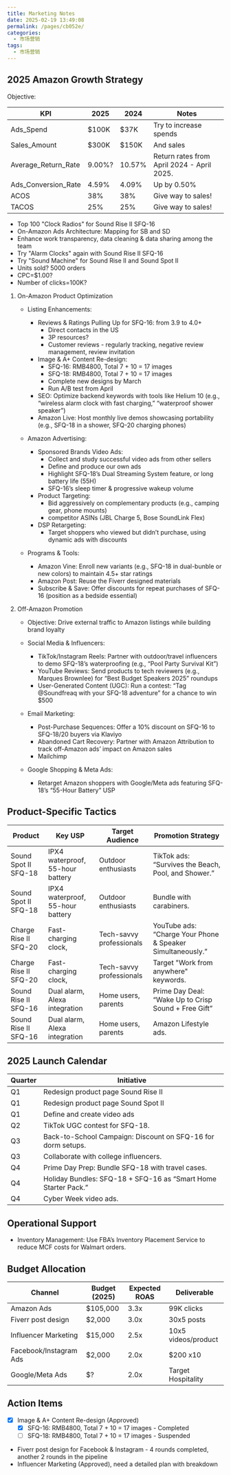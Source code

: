 ```yaml
---
title: Marketing Notes
date: 2025-02-19 13:49:08
permalink: /pages/cb052e/
categories:
  - 市场营销
tags:
  - 市场营销
---
```


## 2025 Amazon Growth Strategy

Objective:

| KPI                 | 2025   | 2024   | Notes                                      |
| ------------------- | ------ | ------ | ------------------------------------------ |
| Ads_Spend           | $100K  | $37K   | Try to increase spends                     |
| Sales_Amount        | $300K  | $150K  | And sales                                  |
| Average_Return_Rate | 9.00%? | 10.57% | Return rates from April 2024 - April 2025. |
| Ads_Conversion_Rate | 4.59%  | 4.09%  | Up by 0.50%                                |
| ACOS                | 38%    | 38%    | Give way to sales!                         |
| TACOS               | 25%    | 25%    | Give way to sales!                         |

- Top 100 "Clock Radios" for Sound Rise II SFQ-16
- On-Amazon Ads Architecture: Mapping for SB and SD
- Enhance work transparency, data cleaning & data sharing among the team
- Try "Alarm Clocks" again with Sound Rise II SFQ-16
- Try "Sound Machine" for Sound Rise II and Sound Spot II
- Units sold? 5000 orders
- CPC=\$1.00?
- Number of clicks=100K?

1. On-Amazon Product Optimization

   - Listing Enhancements:

     - Reviews & Ratings Pulling Up for SFQ-16: from 3.9 to 4.0+
       - Direct contacts in the US
       - 3P resources?
       - Customer reviews - regularly tracking, negative review management, review invitation
     - Image & A+ Content Re-design:
       - SFQ-16: RMB4800, Total 7 + 10 = 17 images
       - SFQ-18: RMB4800, Total 7 + 10 = 17 images
       * Complete new designs by March
       * Run A/B test from April
     - SEO: Optimize backend keywords with tools like Helium 10 (e.g., “wireless alarm clock with fast charging,” “waterproof shower speaker”)
     - Amazon Live: Host monthly live demos showcasing portability (e.g., SFQ-18 in a shower, SFQ-20 charging phones)

   - Amazon Advertising:

     - Sponsored Brands Video Ads:
       - Collect and study successful video ads from other sellers
       - Define and produce our own ads
       - Highlight SFQ-18’s Dual Streaming System feature, or long battery life (55H)
       - SFQ-16’s sleep timer & progressive wakeup volume
     - Product Targeting:
       - Bid aggressively on complementary products (e.g., camping gear, phone mounts)
       - competitor ASINs (JBL Charge 5, Bose SoundLink Flex)
     - DSP Retargeting:
       - Target shoppers who viewed but didn’t purchase, using dynamic ads with discounts

   - Programs & Tools:

     - Amazon Vine: Enroll new variants (e.g., SFQ-18 in dual-bunble or new colors) to maintain 4.5+ star ratings
     - Amazon Post: Reuse the Fiverr designed materials
     - Subscribe & Save: Offer discounts for repeat purchases of SFQ-16 (position as a bedside essential)

2. Off-Amazon Promotion

   - Objective: Drive external traffic to Amazon listings while building brand loyalty
   - Social Media & Influencers:

     - TikTok/Instagram Reels: Partner with outdoor/travel influencers to demo SFQ-18’s waterproofing (e.g., “Pool Party Survival Kit”)
     - YouTube Reviews: Send products to tech reviewers (e.g., Marques Brownlee) for “Best Budget Speakers 2025” roundups
     - User-Generated Content (UGC): Run a contest: “Tag @Soundfreaq with your SFQ-18 adventure” for a chance to win $500

   - Email Marketing:

     - Post-Purchase Sequences: Offer a 10% discount on SFQ-16 to SFQ-18/20 buyers via Klaviyo
     - Abandoned Cart Recovery: Partner with Amazon Attribution to track off-Amazon ads’ impact on Amazon sales
     - Mailchimp

   - Google Shopping & Meta Ads:

     - Retarget Amazon shoppers with Google/Meta ads featuring SFQ-18’s “55-Hour Battery” USP

## Product-Specific Tactics

| Product               | Key USP                          | Target Audience          | Promotion Strategy                                         |
| --------------------- | -------------------------------- | ------------------------ | ---------------------------------------------------------- |
| Sound Spot II SFQ-18  | IPX4 waterproof, 55-hour battery | Outdoor enthusiasts      | TikTok ads: “Survives the Beach, Pool, and Shower.”        |
| Sound Spot II SFQ-18  | IPX4 waterproof, 55-hour battery | Outdoor enthusiasts      | Bundle with carabiners.                                    |
| Charge Rise II SFQ-20 | Fast-charging clock,             | Tech-savvy professionals | YouTube ads: “Charge Your Phone & Speaker Simultaneously.” |
| Charge Rise II SFQ-20 | Fast-charging clock,             | Tech-savvy professionals | Target "Work from anywhere" keywords.                      |
| Sound Rise II SFQ-16  | Dual alarm, Alexa integration    | Home users, parents      | Prime Day Deal: “Wake Up to Crisp Sound + Free Gift”       |
| Sound Rise II SFQ-16  | Dual alarm, Alexa integration    | Home users, parents      | Amazon Lifestyle ads.                                      |

## 2025 Launch Calendar

| Quarter | Initiative                                                     |
| ------- | -------------------------------------------------------------- |
| Q1      | Redesign product page Sound Rise II                            |
| Q1      | Redesign product page Sound Spot II                            |
| Q1      | Define and create video ads                                    |
| Q2      | TikTok UGC contest for SFQ-18.                                 |
| Q3      | Back-to-School Campaign: Discount on SFQ-16 for dorm setups.   |
| Q3      | Collaborate with college influencers.                          |
| Q4      | Prime Day Prep: Bundle SFQ-18 with travel cases.               |
| Q4      | Holiday Bundles: SFQ-18 + SFQ-16 as “Smart Home Starter Pack.” |
| Q4      | Cyber Week video ads.                                          |

## Operational Support

- Inventory Management: Use FBA’s Inventory Placement Service to reduce MCF costs for Walmart orders.

## Budget Allocation

| Channel                | Budget (2025) | Expected ROAS | Deliverable         |
| ---------------------- | ------------- | ------------- | ------------------- |
| Amazon Ads             | $105,000      | 3.3x          | 99K clicks          |
| Fiverr post design     | $2,000        | 3.0x          | 30x5 posts          |
| Influencer Marketing   | $15,000       | 2.5x          | 10x5 videos/product |
| Facebook/Instagram Ads | $2,000        | 2.0x          | $200 x10            |
| Google/Meta Ads        | $?            | 2.0x          | Target Hospitality  |

## Action Items

- [x] Image & A+ Content Re-design (Approved)
  - [x] SFQ-16: RMB4800, Total 7 + 10 = 17 images - Completed
  - [ ] SFQ-18: RMB4800, Total 7 + 10 = 17 images - Suspended
- Fiverr post design for Facebook & Instagram - 4 rounds completed, another 2 rounds in the pipeline
- Influencer Marketing (Approved), need a detailed plan with breakdown
